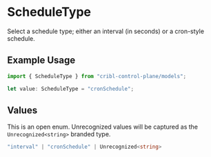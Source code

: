 # ScheduleType

Select a schedule type; either an interval (in seconds) or a cron-style schedule.

## Example Usage

```typescript
import { ScheduleType } from "cribl-control-plane/models";

let value: ScheduleType = "cronSchedule";
```

## Values

This is an open enum. Unrecognized values will be captured as the `Unrecognized<string>` branded type.

```typescript
"interval" | "cronSchedule" | Unrecognized<string>
```